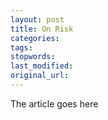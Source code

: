 ```yaml
---
layout: post
title: On Risk
categories:
tags:
stopwords:
last_modified:
original_url: 
---
```


The article goes here

